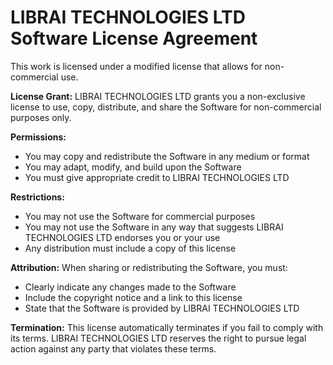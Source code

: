 # LIBRAI TECHNOLOGIES LTD Software License Agreement

This work is licensed under a modified license that allows for non-commercial use.

**License Grant:** LIBRAI TECHNOLOGIES LTD grants you a non-exclusive license to use, copy, distribute, and share the Software for non-commercial purposes only.

**Permissions:**
- You may copy and redistribute the Software in any medium or format
- You may adapt, modify, and build upon the Software
- You must give appropriate credit to LIBRAI TECHNOLOGIES LTD

**Restrictions:**
- You may not use the Software for commercial purposes
- You may not use the Software in any way that suggests LIBRAI TECHNOLOGIES LTD endorses you or your use
- Any distribution must include a copy of this license

**Attribution:** When sharing or redistributing the Software, you must:
- Clearly indicate any changes made to the Software
- Include the copyright notice and a link to this license
- State that the Software is provided by LIBRAI TECHNOLOGIES LTD

**Termination:** This license automatically terminates if you fail to comply with its terms. LIBRAI TECHNOLOGIES LTD reserves the right to pursue legal action against any party that violates these terms.